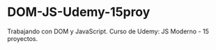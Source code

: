 # DOM-JS-Udemy-15proy
Trabajando con DOM y JavaScript.  Curso de Udemy: JS Moderno - 15 proyectos.


